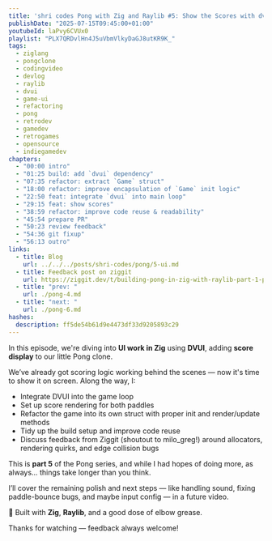 ```yaml
---
title: 'shri codes Pong with Zig and Raylib #5: Show the Scores with dvui'
publishDate: "2025-07-15T09:45:00+01:00"
youtubeId: laPvy6CVUx0
playlist: "PLX7QRDvlHn4J5uVbmVlkyDaGJ8utKR9K_"
tags:
  - ziglang
  - pongclone
  - codingvideo
  - devlog
  - raylib
  - dvui
  - game-ui
  - refactoring
  - pong
  - retrodev
  - gamedev
  - retrogames
  - opensource
  - indiegamedev
chapters:
  - "00:00 intro"
  - "01:25 build: add `dvui` dependency"
  - "07:35 refactor: extract `Game` struct"
  - "18:00 refactor: improve encapsulation of `Game` init logic"
  - "22:50 feat: integrate `dvui` into main loop"
  - "29:15 feat: show scores"
  - "38:59 refactor: improve code reuse & readability"
  - "45:54 prepare PR"
  - "50:23 review feedback"
  - "54:36 git fixup"
  - "56:13 outro"
links:
  - title: Blog
    url: ../../../posts/shri-codes/pong/5-ui.md
  - title: Feedback post on ziggit
    url: https://ziggit.dev/t/building-pong-in-zig-with-raylib-part-1-paddles-and-a-ball/10768/12
  - title: "prev: "
    url: ./pong-4.md
  - title: "next: "
    url: ./pong-6.md
hashes:
  description: ff5de54b61d9e4473df33d9205893c29
---
```


In this episode, we're diving into **UI work in Zig** using **DVUI**, adding
**score display** to our little Pong clone.

We’ve already got scoring logic working behind the scenes — now it's time to
show it on screen. Along the way, I:

- Integrate DVUI into the game loop
- Set up score rendering for both paddles
- Refactor the game into its own struct with proper init and render/update
  methods
- Tidy up the build setup and improve code reuse
- Discuss feedback from Ziggit (shoutout to milo_greg!) around allocators,
  rendering quirks, and edge collision bugs

This is **part 5** of the Pong series, and while I had hopes of doing more, as
always… things take longer than you think.

I’ll cover the remaining polish and next steps — like handling sound, fixing
paddle-bounce bugs, and maybe input config — in a future video.

🔧 Built with **Zig**, **Raylib**, and a good dose of elbow grease.

Thanks for watching — feedback always welcome!
